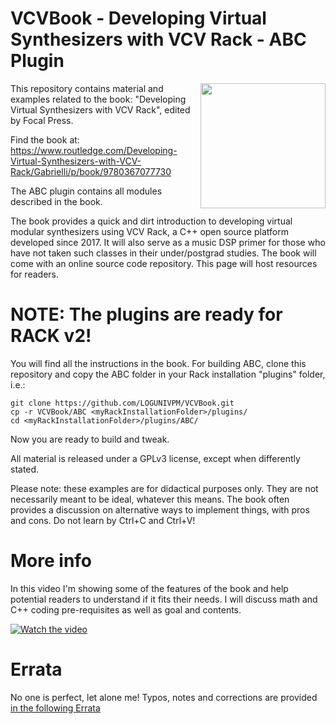 # VCVBook - Developing Virtual Synthesizers with VCV Rack - ABC Plugin

<img align="right" width="200" src="cover-small.jpg">
This repository contains material and examples related to the book:
"Developing Virtual Synthesizers with VCV Rack",
edited by Focal Press.

Find the book at:
https://www.routledge.com/Developing-Virtual-Synthesizers-with-VCV-Rack/Gabrielli/p/book/9780367077730

The ABC plugin contains all modules described in the book. 

The book provides a quick and dirt introduction to developing virtual modular synthesizers using VCV Rack, a C++ open source platform developed since 2017. It will also serve as a music DSP primer for those who have not taken such classes in their under/postgrad studies. The book will come with an online source code repository. This page will host resources for readers.

# NOTE: The plugins are ready for RACK v2!

You will find all the instructions in the book.
For building ABC, clone this repository and copy the ABC folder in your Rack installation "plugins" folder, i.e.:
```
git clone https://github.com/LOGUNIVPM/VCVBook.git
cp -r VCVBook/ABC <myRackInstallationFolder>/plugins/
cd <myRackInstallationFolder>/plugins/ABC/
```
Now you are ready to build and tweak.

All material is released under a GPLv3 license, except when differently stated.

Please note: these examples are for didactical purposes only. They are not necessarily meant to be ideal, whatever this means. The book often provides a discussion on alternative ways to implement things, with pros and cons. Do not learn by Ctrl+C and Ctrl+V! 

# More info

In this video I'm showing some of the features of the book and help potential readers to understand if it fits their needs. I will discuss math and C++ coding pre-requisites as well as goal and contents. 

[![Watch the video](https://img.youtube.com/vi/EEscnuikYWs/hqdefault.jpg)](https://youtu.be/EEscnuikYWs)

# Errata

No one is perfect, let alone me! Typos, notes and corrections are provided [in the following Errata](errataBook.pdf)
